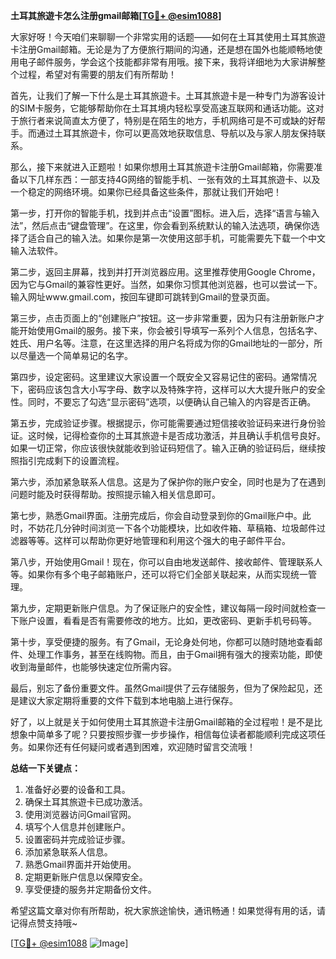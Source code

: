 **土耳其旅遊卡怎么注册gmail邮箱[[TG💪+ @esim1088](https://t.me/s/esim1088)]**

大家好呀！今天咱们来聊聊一个非常实用的话题——如何在土耳其使用土耳其旅遊卡注册Gmail邮箱。无论是为了方便旅行期间的沟通，还是想在国外也能顺畅地使用电子邮件服务，学会这个技能都非常有用哦。接下来，我将详细地为大家讲解整个过程，希望对有需要的朋友们有所帮助！

首先，让我们了解一下什么是土耳其旅遊卡。土耳其旅遊卡是一种专门为游客设计的SIM卡服务，它能够帮助你在土耳其境内轻松享受高速互联网和通话功能。这对于旅行者来说简直太方便了，特别是在陌生的地方，手机网络可是不可或缺的好帮手。而通过土耳其旅遊卡，你可以更高效地获取信息、导航以及与家人朋友保持联系。

那么，接下来就进入正题啦！如果你想用土耳其旅遊卡注册Gmail邮箱，你需要准备以下几样东西：一部支持4G网络的智能手机、一张有效的土耳其旅遊卡、以及一个稳定的网络环境。如果你已经具备这些条件，那就让我们开始吧！

第一步，打开你的智能手机，找到并点击“设置”图标。进入后，选择“语言与输入法”，然后点击“键盘管理”。在这里，你会看到系统默认的输入法选项，确保你选择了适合自己的输入法。如果你是第一次使用这部手机，可能需要先下载一个中文输入法软件。

第二步，返回主屏幕，找到并打开浏览器应用。这里推荐使用Google Chrome，因为它与Gmail的兼容性更好。当然，如果你习惯其他浏览器，也可以尝试一下。输入网址www.gmail.com，按回车键即可跳转到Gmail的登录页面。

第三步，点击页面上的“创建账户”按钮。这一步非常重要，因为只有注册新账户才能开始使用Gmail的服务。接下来，你会被引导填写一系列个人信息，包括名字、姓氏、用户名等。注意，在这里选择的用户名将成为你的Gmail地址的一部分，所以尽量选一个简单易记的名字。

第四步，设定密码。这里建议大家设置一个既安全又容易记住的密码。通常情况下，密码应该包含大小写字母、数字以及特殊字符，这样可以大大提升账户的安全性。同时，不要忘了勾选“显示密码”选项，以便确认自己输入的内容是否正确。

第五步，完成验证步骤。根据提示，你可能需要通过短信接收验证码来进行身份验证。这时候，记得检查你的土耳其旅遊卡是否成功激活，并且确认手机信号良好。如果一切正常，你应该很快就能收到验证码短信了。输入正确的验证码后，继续按照指引完成剩下的设置流程。

第六步，添加紧急联系人信息。这是为了保护你的账户安全，同时也是为了在遇到问题时能及时获得帮助。按照提示输入相关信息即可。

第七步，熟悉Gmail界面。注册完成后，你会自动登录到你的Gmail账户中。此时，不妨花几分钟时间浏览一下各个功能模块，比如收件箱、草稿箱、垃圾邮件过滤器等等。这样可以帮助你更好地管理和利用这个强大的电子邮件平台。

第八步，开始使用Gmail！现在，你可以自由地发送邮件、接收邮件、管理联系人等。如果你有多个电子邮箱账户，还可以将它们全部关联起来，从而实现统一管理。

第九步，定期更新账户信息。为了保证账户的安全性，建议每隔一段时间就检查一下账户设置，看看是否有需要修改的地方。比如，更改密码、更新手机号码等。

第十步，享受便捷的服务。有了Gmail，无论身处何地，你都可以随时随地查看邮件、处理工作事务，甚至在线购物。而且，由于Gmail拥有强大的搜索功能，即使收到海量邮件，也能够快速定位所需内容。

最后，别忘了备份重要文件。虽然Gmail提供了云存储服务，但为了保险起见，还是建议大家定期将重要的文件下载到本地电脑上进行保存。

好了，以上就是关于如何使用土耳其旅遊卡注册Gmail邮箱的全过程啦！是不是比想象中简单多了呢？只要按照步骤一步步操作，相信每位读者都能顺利完成这项任务。如果你还有任何疑问或者遇到困难，欢迎随时留言交流哦！

**总结一下关键点：**
1. 准备好必要的设备和工具。
2. 确保土耳其旅遊卡已成功激活。
3. 使用浏览器访问Gmail官网。
4. 填写个人信息并创建账户。
5. 设置密码并完成验证步骤。
6. 添加紧急联系人信息。
7. 熟悉Gmail界面并开始使用。
8. 定期更新账户信息以保障安全。
9. 享受便捷的服务并定期备份文件。

希望这篇文章对你有所帮助，祝大家旅途愉快，通讯畅通！如果觉得有用的话，请记得点赞支持哦~

[[TG💪+ @esim1088](https://t.me/s/esim1088) ![Image](https://i.postimg.cc/4NQfJmqS/Snipaste-2025-05-13-00-14-12.png)]